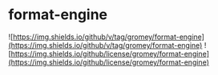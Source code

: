 # format-engine

![https://img.shields.io/github/v/tag/gromey/format-engine](https://img.shields.io/github/v/tag/gromey/format-engine)
![https://img.shields.io/github/license/gromey/format-engine](https://img.shields.io/github/license/gromey/format-engine)
